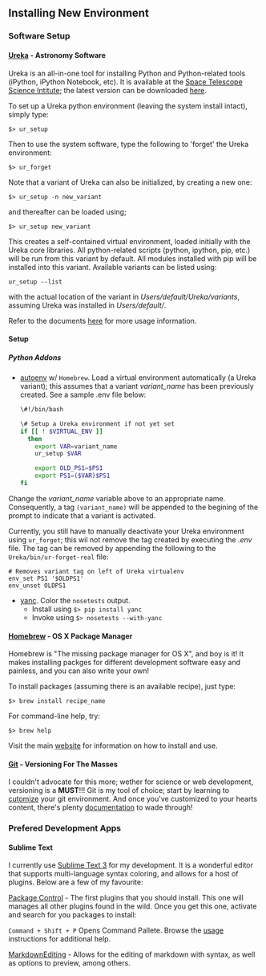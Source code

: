 ## Installing New Environment

### Software Setup

#### [Ureka](http://ssb.stsci.edu/ureka/) - Astronomy Software
Ureka is an all-in-one tool for installing Python and Python-related
tools (iPython, iPython Notebook, etc). It is available at the [Space Telescope Science Intitute](http://www.stsci.edu); the latest version
can be downloaded [here](http://ssb.stsci.edu/ureka/1.4.1.2/).

To set up a Ureka python environment (leaving the system install
intact), simply type:

`$> ur_setup`

Then to use the system software, type the following to 'forget' the
Ureka environment:

`$> ur_forget`

Note that a variant of Ureka can also be initialized, by creating a
new one:

`$> ur_setup -n new_variant`

and thereafter can be loaded using;

`$> ur_setup new_variant`

This creates a self-contained virtual environment, loaded initially
with the Ureka core libraries. All python-related scripts (python,
ipython, pip, etc.) will be run from this variant by default. All
modules installed with pip will be installed into this variant.
Available variants can be listed using:

`ur_setup --list`

with the actual location of the variant in
*Users/default/Ureka/variants*, assuming Ureka was installed in
*Users/default/*.

Refer to the documents
[here](http://ssb.stsci.edu/ureka/1.4.1.2/docs/usage.html) for more
usage information.

#### Setup
##### Python Addons
* [autoenv](https://github.com/kennethreitz/autoenv) w/ `Homebrew`. Load
    a virtual environment automatically (a Ureka variant); this assumes
    that a variant *variant_name* has been previously created. See a
    sample .env file below:

    ```bash
    \#!/bin/bash

    \# Setup a Ureka environment if not yet set
    if [[ ! $VIRTUAL_ENV ]]
      then
        export VAR=variant_name
        ur_setup $VAR

        export OLD_PS1=$PS1
        export PS1=($VAR)$PS1
    fi
    ```

Change the *variant_name* variable above to an appropriate name. Consequently,
a tag `(variant_name)` will be appended to the begining of the prompt to
indicate that a variant is activated.  

Currently, you still have to manually deactivate your Ureka environment using
`ur_forget`; this wil not remove the tag created by executing the *.env* file.
The tag can be removed by appending the following to the `Ureka/bin/ur-forget-real` file:

    # Removes variant tag on left of Ureka virtualenv
    env_set PS1 '$OLDPS1'
    env_unset OLDPS1

* [yanc](https://pypi.python.org/pypi/yanc/). Color the `nosetests` output.
    - Install using `$> pip install yanc`
    - Invoke using `$> nosetests --with-yanc`


#### [Homebrew](http://brew.sh/) - OS X Package Manager
Homebrew is "The missing package manager for OS X", and boy is it! It makes
installing packges for different development software easy and painless, and
you can also write your own!

To install packages (assuming there is an available recipe), just type:

`$> brew install recipe_name`

For command-line help, try:

`$> brew help`

Visit the main [website](http://brew.sh/) for information on how to
install and use.

#### [Git](http://git-scm.com/) - Versioning For The Masses
I couldn't advocate for this more; wether for science or web development,
versioning is a **MUST**!!! Git is my tool of choice; start by learning to
[cutomize](http://git-scm.com/book/en/v2/Customizing-Git-Git-Configuration) your git environment. And once you've customized to your hearts content,
there's plenty [documentation](http://git-scm.com/doc) to wade through!



### Prefered Development Apps

#### Sublime Text
I currently use [Sublime Text 3](http://www.sublimetext.com/3) for my
development. It is a wonderful editor that supports multi-language syntax
coloring, and allows for a host of plugins. Below are a few of my favourite:

[Package Control](https://sublime.wbond.net/installation) - The first plugins
that you should install. This one will manages all other plugins found in the
wild. Once you get this one, activate and search for you packages to install:

`Command + Shift + P` Opens Command Pallete. Browse the [usage](https://sublime.wbond.net/docs/usage)
instructions for additional help.

[MarkdownEditing](https://sublime.wbond.net/packages/MarkdownEditing) - Allows
for the editing of markdown with syntax, as well as options to preview, among
others.

